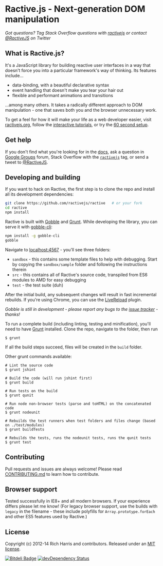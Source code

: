 Ractive.js - Next-generation DOM manipulation
=============================================


*Got questions? Tag Stack Overflow questions with [ractivejs](http://stackoverflow.com/questions/tagged/ractivejs) or contact [@RactiveJS](http://twitter.com/RactiveJS) on Twitter*

What is Ractive.js?
-------------------

It's a JavaScript library for building reactive user interfaces in a way that doesn't force you into a particular framework's way of thinking. Its features include...

* data-binding, with a beautiful declarative syntax
* event handling that doesn't make you tear your hair out
* flexible and performant animations and transitions

...among many others. It takes a radically different approach to DOM manipulation - one that saves both you and the browser unnecessary work.

To get a feel for how it will make your life as a web developer easier, visit [ractivejs.org](http://ractivejs.org), follow the [interactive tutorials](http://learn.ractivejs.org), or try the [60 second setup](https://github.com/ractivejs/ractive/wiki/60-second-setup).


Get help
--------

If you don't find what you're looking for in the [docs](http://docs.ractivejs.org/latest), ask a question in [Google Groups](https://groups.google.com/forum/#!forum/ractive-js) forum, Stack Overflow with the [`ractivejs`](http://stackoverflow.com/questions/tagged/ractivejs) tag, or send a tweet to [@RactiveJS](http://twitter.com/RactiveJS).


Developing and building
-----------------------

If you want to hack on Ractive, the first step is to clone the repo and install all its development dependencies:

```bash
git clone https://github.com/ractivejs/ractive   # or your fork
cd ractive
npm install
```

Ractive is built with [Gobble](https://github.com/gobblejs/gobble) and [Grunt](http://gruntjs.com). While developing the library, you can serve it with [gobble-cli](https://github.com/gobblejs/gobble-cli):

```bash
npm install -g gobble-cli
gobble
```

Navigate to [localhost:4567](http://localhost:4567) - you'll see three folders:

* `sandbox` - this contains some template files to help with debugging. Start by copying the `sandbox/sample` folder and following the instructions therein
* `src` - this contains all of Ractive's source code, transpiled from ES6 modules to AMD for easy debugging
* `test` - the test suite (duh)

After the initial build, any subsequent changes will result in fast incremental rebuilds. If you're using Chrome, you can use the [LiveReload](https://chrome.google.com/webstore/detail/livereload/jnihajbhpnppcggbcgedagnkighmdlei) plugin.

*Gobble is still in development - please report any bugs to the [issue tracker](https://github.comgobblejs/gobble/issues) - thanks!*

To run a complete build (including linting, testing and minification), you'll need to have [Grunt](http://gruntjs.com) installed. Clone the repo, navigate to the folder, then run

```shell
$ grunt
```

If all the build steps succeed, files will be created in the `build` folder.

Other grunt commands available:

```shell
# Lint the source code
$ grunt jshint

# Build the code (will run jshint first)
$ grunt build

# Run tests on the build
$ grunt qunit

# Run node non-browser tests (parse and toHTML) on the concatenated code
$ grunt nodeunit

# Rebuilds the test runners when test folders and files change (based on ./test/modules)
$ grunt buildTests

# Rebuilds the tests, runs the nodeunit tests, runs the qunit tests
$ grunt test
```


Contributing
------------

Pull requests and issues are always welcome! Please read [CONTRIBUTING.md](https://github.com/ractivejs/ractive/blob/master/CONTRIBUTING.md) to learn how to contribute.


Browser support
---------------

Tested successfully in IE8+ and all modern browsers. If your experience differs please let me know! (For legacy browser support, use the builds with `legacy` in the filename - these include polyfills for `Array.prototype.forEach` and other ES5 features used by Ractive.)


License
-------

Copyright (c) 2012-14 Rich Harris and contributors. Released under an [MIT license](https://github.com/ractivejs/ractive/blob/master/LICENSE.md).


[![Bitdeli Badge](https://d2weczhvl823v0.cloudfront.net/RactiveJS/ractive/trend.png)](https://bitdeli.com/free "Bitdeli Badge")
[![devDependency Status](https://david-dm.org/RactiveJS/Ractive/dev-status.png)](https://david-dm.org/RactiveJS/Ractive#info=devDependencies)
